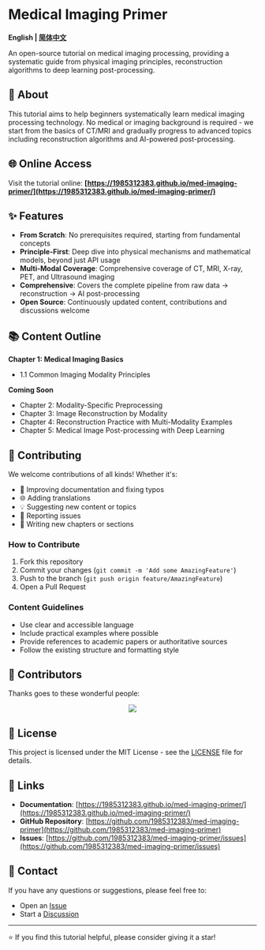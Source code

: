 # Medical Imaging Primer

**English | [简体中文](README.zh.md)**

An open-source tutorial on medical imaging processing, providing a systematic guide from physical imaging principles, reconstruction algorithms to deep learning post-processing.

## 📖 About

This tutorial aims to help beginners systematically learn medical imaging processing technology. No medical or imaging background is required - we start from the basics of CT/MRI and gradually progress to advanced topics including reconstruction algorithms and AI-powered post-processing.

## 🌐 Online Access

Visit the tutorial online: **[https://1985312383.github.io/med-imaging-primer/](https://1985312383.github.io/med-imaging-primer/)**

## ✨ Features

- **From Scratch**: No prerequisites required, starting from fundamental concepts
- **Principle-First**: Deep dive into physical mechanisms and mathematical models, beyond just API usage
- **Multi-Modal Coverage**: Comprehensive coverage of CT, MRI, X-ray, PET, and Ultrasound imaging
- **Comprehensive**: Covers the complete pipeline from raw data → reconstruction → AI post-processing
- **Open Source**: Continuously updated content, contributions and discussions welcome

## 📚 Content Outline

**Chapter 1: Medical Imaging Basics**
- 1.1 Common Imaging Modality Principles

**Coming Soon**
- Chapter 2: Modality-Specific Preprocessing
- Chapter 3: Image Reconstruction by Modality
- Chapter 4: Reconstruction Practice with Multi-Modality Examples
- Chapter 5: Medical Image Post-processing with Deep Learning

## 🤝 Contributing

We welcome contributions of all kinds! Whether it's:

- 📝 Improving documentation and fixing typos
- 🌐 Adding translations
- 💡 Suggesting new content or topics
- 🐛 Reporting issues
- 📖 Writing new chapters or sections

### How to Contribute

1. Fork this repository
2. Commit your changes (`git commit -m 'Add some AmazingFeature'`)
3. Push to the branch (`git push origin feature/AmazingFeature`)
4. Open a Pull Request

### Content Guidelines

- Use clear and accessible language
- Include practical examples where possible
- Provide references to academic papers or authoritative sources
- Follow the existing structure and formatting style

## 👥 Contributors

Thanks goes to these wonderful people:

<div align="center">

<a href="https://github.com/1985312383/med-imaging-primer/graphs/contributors">
  <img src="https://contrib.rocks/image?repo=1985312383/med-imaging-primer" />
</a>

</div>

## 📄 License

This project is licensed under the MIT License - see the [LICENSE](LICENSE) file for details.

## 🔗 Links

- **Documentation**: [https://1985312383.github.io/med-imaging-primer/](https://1985312383.github.io/med-imaging-primer/)
- **GitHub Repository**: [https://github.com/1985312383/med-imaging-primer](https://github.com/1985312383/med-imaging-primer)
- **Issues**: [https://github.com/1985312383/med-imaging-primer/issues](https://github.com/1985312383/med-imaging-primer/issues)

## 📮 Contact

If you have any questions or suggestions, please feel free to:

- Open an [Issue](https://github.com/1985312383/med-imaging-primer/issues)
- Start a [Discussion](https://github.com/1985312383/med-imaging-primer/discussions)

---

⭐ If you find this tutorial helpful, please consider giving it a star!

